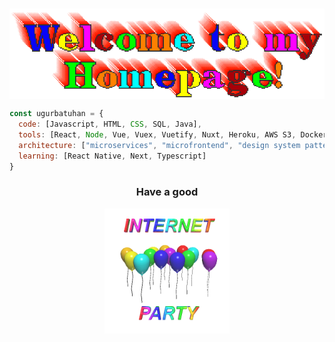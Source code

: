 ### 

<!--
**ugurbatuhan/ugurbatuhan** is a ✨ _special_ ✨ repository because its `README.md` (this file) appears on your GitHub profile.

Here are some ideas to get you started:

- 🔭 I’m currently working on ...
- 🌱 I’m currently learning ...
- 👯 I’m looking to collaborate on ...
- 🤔 I’m looking for help with ...
- 💬 Ask me about ...
- 📫 How to reach me: ...
- 😄 Pronouns: ...
- ⚡ Fun fact: ...
-->

<div align="center">
<img src="https://github.com/ugurbatuhan/ugurbatuhan/blob/main/images/welcome.gif" alt="Fan" align="center">
</div>



```javascript
const ugurbatuhan = {
  code: [Javascript, HTML, CSS, SQL, Java],
  tools: [React, Node, Vue, Vuex, Vuetify, Nuxt, Heroku, AWS S3, Docker],
  architecture: ["microservices", "microfrontend", "design system pattern"],
  learning: [React Native, Next, Typescript]
}
```
<div align="center">
<h3>Have a good</h3>
<div>
<img src="https://github.com/ugurbatuhan/ugurbatuhan/blob/main/images/balloon.gif" align="center" width = "200px" height = "200px">
</div>
</div>

